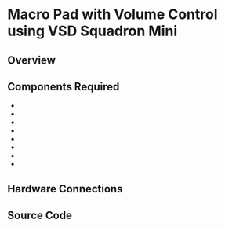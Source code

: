 # Macro Pad with Volume Control using VSD Squadron Mini

## Overview

## Components Required
- 
- 
- 
- 
- 
- 
- 
- 

## Hardware Connections

## Source Code